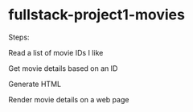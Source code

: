 # fullstack-project1-movies

Steps:

Read a list of movie IDs I like

Get movie details based on an ID

Generate HTML

Render movie details on a web page


